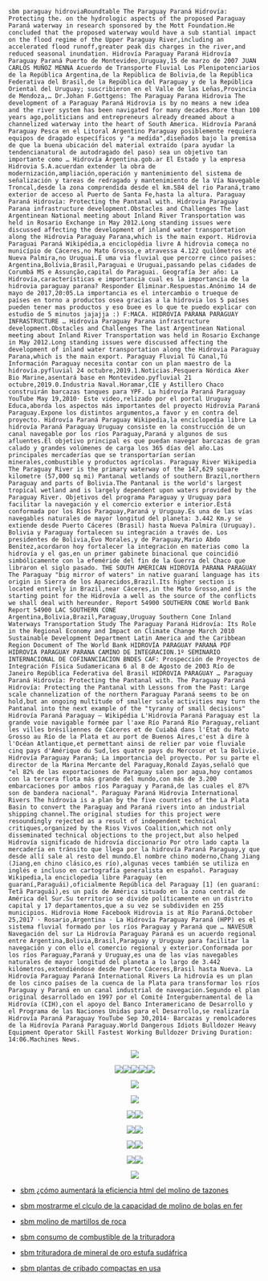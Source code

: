 
```
sbm paraguay hidroviaRoundtable The Paraguay Paraná Hidrovía: Protecting the. on the hydrologic aspects of the proposed Paraguay Paraná waterway in research sponsored by the Mott Foundation.He concluded that the proposed waterway would have a sub stantial impact on the flood regime of the Upper Paraguay River,including an accelerated flood runoff,greater peak dis charges in the river,and reduced seasonal inundation. Hidrovía Paraguay Paraná Hidrovía Paraguay Paraná Puerto de Montevideo,Uruguay,15 de marzo de 2007 JUAN CARLOS MUÑOZ MENNA Acuerdo de Transporte Fluvial Los Plenipotenciarios de la República Argentina,de la República de Bolivia,de la República Federativa del Brasil,de la República del Paraguay y de la República Oriental del Uruguay; suscribieron en el Valle de las Leñas,Provincia de Mendoza,… Dr.Johan F.Gottgens: The Paraguay Parana Hidrovia The development of a Paraguay Paraná Hidrovia is by no means a new idea and the river system has been navigated for many decades.More than 100 years ago,politicians and entrepreneurs already dreamed about a channelized waterway into the heart of South America. Hidrovía Paraná Paraguay Pesca en el Litoral Argentino Paraguay posiblemente requiera equipos de dragado específicos y "a medida",diseñados bajo la premisa de que la buena ubicación del material extraído (para ayudar la tendencianatural de autodragado del paso) sea un objetivo tan importante como … Hidrovía Argentina.gob.ar El Estado y la empresa Hidrovia S.A.acuerdan extender la obra de modernización,ampliación,operación y mantenimiento del sistema de señalización y tareas de redragado y mantenimiento de la Vía Navegable Troncal,desde la zona comprendida desde el km.584 del rio Paraná,tramo exterior de acceso al Puerto de Santa Fe,hasta la altura. Paraguay Paraná Hidrovía: Protecting the Pantanal with. Hidrovia Paraguay Parana infrastructure development.Obstacles and Challenges The last Argentinean National meeting about Inland River Transportation was held in Rosario Exchange in May 2012.Long standing issues were discussed affecting the development of inland water transportation along the Hidrovia Paraguay Parana,which is the main export. Hidrovia Paraguai Paraná Wikipédia,a enciclopédia livre A hidrovia começa no município de Cáceres,no Mato Grosso,e atravessa 4.122 quilômetros até Nueva Palmira,no Uruguai.É uma via fluvial que percorre cinco países: Argentina,Bolívia,Brasil,Paraguai e Uruguai,passando pelas cidades de Corumbá MS e Assunção,capital do Paraguai. Geografía 3er año: La Hidrovía,características e importancia cual es la importancia de la hidrovia paraguay parana? Responder Eliminar.Respuestas.Anónimo 14 de mayo de 2017,20:05.La importancia es el intercambio o trueque de países en torno a productos osea gracias a la hidrovia los 5 países pueden tener mas productos y eso buee es lo que te puedo explicar con estudio de 5 minutos jajajja :) F:MACA. HIDROVIA PARANA PARAGUAY INFRASTRUCTURE … Hidrovia Paraguay Parana infrastructure development.Obstacles and Challenges The last Argentinean National meeting about Inland River Transportation was held in Rosario Exchange in May 2012.Long standing issues were discussed affecting the development of inland water transportation along the Hidrovia Paraguay Parana,which is the main export. Paraguay Fluvial Tú Canal,Tú Información Paraguay necesita contar con un plan maestro de la hidrovía.pyfluvial 24 octubre,2019.1.Noticias.Pesquera Nórdica Aker Bio Marine,asentará base en Montevideo.pyfluvial 21 octubre,2019.0.Industria Naval.Horamar,CIE y Astillero Chaco construirán barcazas tanques para YPF. La hidrovía Paraná Paraguay YouTube May 19,2010· Este video,relizado por el portal Uruguay Educa,aborda los aspectos más importantes del proyecto Hidrovía Paraná Paraguay.Expone los distintos argumentos,a favor y en contra del proyecto. Hidrovía Paraná Paraguay Wikipedia,la enciclopedia libre La hidrovía Paraná Paraguay Uruguay consiste en la construcción de un canal navegable por los ríos Paraguay,Paraná y algunos de sus afluentes.El objetivo principal es que puedan navegar barcazas de gran calado y grandes volúmenes de carga los 365 días del año.Las principales mercaderías que se transportarían serían minerales,combustible y productos agrícolas. Paraguay River Wikipedia The Paraguay River is the primary waterway of the 147,629 square kilometre (57,000 sq mi) Pantanal wetlands of southern Brazil,northern Paraguay and parts of Bolivia.The Pantanal is the world's largest tropical wetland and is largely dependent upon waters provided by the Paraguay River. Objetivos del programa Paraguay y Uruguay para facilitar la navegación y el comercio exterior e interior.Está conformada por los Ríos Paraguay,Paraná y Uruguay.Es una de las vías navegables naturales de mayor longitud del planeta: 3.442 Km.y se extiende desde Puerto Cáceres (Brasil) hasta Nueva Palmira (Uruguay). Bolivia y Paraguay fortalecen su integración a través de. Los presidentes de Bolivia,Evo Morales,y de Paraguay,Mario Abdo Benítez,acordaron hoy fortalecer la integración en materias como la hidrovía y el gas,en un primer gabinete binacional que coincidió simbólicamente con la efeméride del fin de la Guerra del Chaco que libraron el siglo pasado. THE SOUTH AMERICAN HIDROVIA PARANA PARAGUAY The Paraguay "big mirror of waters" in native guaraní language has its origin in Sierra de los Aparecidos,Brazil.Its higher section is located entirely in Brazil,near Cáceres,in the Mato Grosso,and is the starting point for the Hidrovía a well as the source of the conflicts we shall deal with hereunder. Report 54900 SOUTHERN CONE World Bank Report 54900 LAC SOUTHERN CONE Argentina,Bolivia,Brazil,Paraguay,Uruguay Southern Cone Inland Waterways Transportation Study The Paraguay Paraná Hidrovía: Its Role in the Regional Economy and Impact on Climate Change March 2010 Sustainable Development Department Latin America and the Caribbean Region Document of The World Bank HIDROVÍA PARAGUAY PARANÁ PDF HIDROVIA PARAGUAY PARANA CAMINO DE INTEGRACION.1º SEMINARIO INTERNACIONAL DE COFINANCIACION BNDES CAF: Prospección de Proyectos de Integración Física Sudamericana 6 al 8 de Agosto de 2003 Río de Janeiro República Federativa del Brasil HIDROVIA PARAGUAY … Paraguay Paraná Hidrovía: Protecting the Pantanal with. The Paraguay Paraná Hidrovía: Protecting the Pantanal with Lessons from the Past: Large scale channelization of the northern Paraguay Paraná seems to be on hold,but an ongoing multitude of smaller scale activities may turn the Pantanal into the next example of the "tyranny of small decisions" Hidrovía Paraná Paraguay — Wikipédia L'Hidrovía Paraná Paraguay est la grande voie navigable formée par l'axe Río Paraná Río Paraguay,reliant les villes brésiliennes de Cáceres et de Cuiabá dans l'État du Mato Grosso au Río de la Plata et au port de Buenos Aires,c'est à dire à l'Océan Atlantique,et permettant ainsi de relier par voie fluviale cinq pays d'Amérique du Sud,les quatre pays du Mercosur et la Bolivie. Hidrovía Paraguay Paraná; La importancia del proyecto. Por su parte el director de la Marina Mercante del Paraguay,Ronald Zayas,señaló que "el 82% de las exportaciones de Paraguay salen por agua,hoy contamos con la tercera flota más grande del mundo,con más de 3.200 embarcaciones por ambos ríos Paraguay y Paraná,de las cuales el 87% son de bandera nacional". Paraguay Paraná Hidrovia International Rivers The hidrovia is a plan by the five countries of the La Plata Basin to convert the Paraguay and Paraná rivers into an industrial shipping channel.The original studies for this project were resoundingly rejected as a result of independent technical critiques,organized by the Rios Vivos Coalition,which not only disseminated technical objections to the project,but also helped Hidrovía significado de hidrovía diccionario Por otro lado capta la mercadería en tránsito que llega por la hidrovía Paraná Paraguay,y que desde allí sale al resto del mundo.El nombre chino moderno,Chang Jiang (Jiang,en chino clásico,es río),algunas veces también se utiliza en inglés e incluso en cartografía generalista en español. Paraguay Wikipedia,la enciclopedia libre Paraguay (en guaraní,Paraguái),oficialmente República del Paraguay [1] (en guaraní: Tetã Paraguái),es un país de América situado en la zona central de América del Sur.Su territorio se divide políticamente en un distrito capital y 17 departamentos,que a su vez se subdividen en 255 municipios. Hidrovia Home Facebook Hidrovia is at Río Paraná.October 25,2017 · Rosario,Argentina · La Hidrovía Paraguay Paraná (HPP) es el sistema fluvial formado por los ríos Paraguay y Paraná que … NAVESUR Navegación del sur La Hidrovía Paraguay Paraná es un acuerdo regional entre Argentina,Bolivia,Brasil,Paraguay y Uruguay para facilitar la navegación y con ello el comercio regional y exterior.Conformada por los ríos Paraguay,Paraná y Uruguay,es una de las vías navegables naturales de mayor longitud del planeta a lo largo de 3.442 kilómetros,extendiéndose desde Puerto Cáceres,Brasil hasta Nueva. La Hidrovía Paraguay Paraná International Rivers La hidrovía es un plan de los cinco países de la cuenca de la Plata para transformar los ríos Paraguay y Paraná en un canal industrial de navegación.Segundo el plan original desarrollado en 1997 por el Comité Intergubernamental de la Hidrovía (CIH),con el apoyo del Banco Interamericano de Desarrollo y el Programa de las Naciones Unidas para el Desarrollo,se realizaría Hidrovía Paraná Paraguay YouTube Sep 30,2014· Barcazas y remolcadores de la Hidrovía Paraná Paraguay.World Dangerous Idiots Bulldozer Heavy Equipment Operator Skill Fastest Working Bulldozer Driving Duration: 14:06.Machines News. 
```

<div align="center">

<a href="https://es-crusher.shibang-china.com/github&k=sbm+paraguay+hidrovia"><img src="https://static.shibang-china.com/es/crusher/logo.jpg"></a>

<a href="https://es-crusher.shibang-china.com/github&k=sbm+paraguay+hidrovia"><img src="https://static.shibang-china.com/es/crusher/index.jpg"></a><a href="https://es-crusher.shibang-china.com/material.htmlgithub&k=sbm+paraguay+hidrovia"><img src="https://static.shibang-china.com/es/crusher/material.jpg"></a><a href="https://es-crusher.shibang-china.com/application.htmlgithub&k=sbm+paraguay+hidrovia"><img src="https://static.shibang-china.com/es/crusher/application.jpg"></a><a href="https://es-crusher.shibang-china.com/aboutus.htmlgithub&k=sbm+paraguay+hidrovia"><img src="https://static.shibang-china.com/es/crusher/aboutus.jpg"></a><a href="https://es-crusher.shibang-china.com/contact.htmlgithub&k=sbm+paraguay+hidrovia"><img src="https://static.shibang-china.com/es/crusher/contact.jpg"></a>

<a href="https://es-crusher.shibang-china.com/github&k=sbm+paraguay+hidrovia"><img src="https://static.shibang-china.com/es/crusher/banner.jpg"></a>

<a href="https://swt.shibang-china.com/github&k=sbm+paraguay+hidrovia"><img src="https://static.shibang-china.com/es/crusher/text.jpg"></a>

<a href="https://swt.shibang-china.com/github&k=sbm+paraguay+hidrovia"><img src="https://static.shibang-china.com/es/crusher/chat.jpg"></a><a href="https://es-crusher.shibang-china.com/contact.htmlgithub&k=sbm+paraguay+hidrovia"><img src="https://static.shibang-china.com/es/crusher/message.jpg"></a>

<a href="https://es-crusher.shibang-china.com/products/pe.htmlgithub&k=sbm+paraguay+hidrovia"><img src="https://static.shibang-china.com/es/crusher/pe.jpg"></a><a href="https://es-crusher.shibang-china.com/products/pf.htmlgithub&k=sbm+paraguay+hidrovia"><img src="https://static.shibang-china.com/es/crusher/pf.jpg"></a>

<a href="https://es-crusher.shibang-china.com/products/hpt.htmlgithub&k=sbm+paraguay+hidrovia"><img src="https://static.shibang-china.com/es/crusher/hpt.jpg"></a><a href="https://es-crusher.shibang-china.com/products/vsi.htmlgithub&k=sbm+paraguay+hidrovia"><img src="https://static.shibang-china.com/es/crusher/vsi.jpg"></a>

<a href="https://es-crusher.shibang-china.com/products/klv.htmlgithub&k=sbm+paraguay+hidrovia"><img src="https://static.shibang-china.com/es/crusher/klv.jpg"></a><a href="https://es-crusher.shibang-china.com/products/portable.htmlgithub&k=sbm+paraguay+hidrovia"><img src="https://static.shibang-china.com/es/crusher/portable.jpg"></a>

<a href="https://swt.shibang-china.com/github&k=sbm+paraguay+hidrovia"><img src="https://static.shibang-china.com/es/crusher/case.jpg"></a>

</div>


* [sbm ¿cómo aumentará la eficiencia html del molino de tazones ](sbm%20%C2%BFc%C3%B3mo%20aumentar%C3%A1%20la%20eficiencia%20html%20del%20molino%20de%20tazones%20.md)

* [sbm mostrarme el clculo de la capacidad de molino de bolas en fer](sbm%20mostrarme%20el%20clculo%20de%20la%20capacidad%20de%20molino%20de%20bolas%20en%20fer.md)

* [sbm molino de martillos de roca](sbm%20molino%20de%20martillos%20de%20roca.md)

* [sbm consumo de combustible de la trituradora](sbm%20consumo%20de%20combustible%20de%20la%20trituradora.md)

* [sbm trituradora de mineral de oro estufa sudáfrica](sbm%20trituradora%20de%20mineral%20de%20oro%20estufa%20sud%C3%A1frica.md)

* [sbm plantas de cribado compactas en usa](sbm%20plantas%20de%20cribado%20compactas%20en%20usa.md)